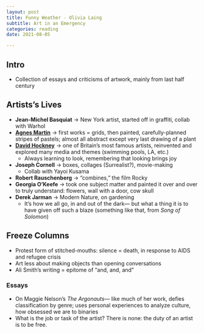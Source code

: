 ```yaml
---
layout: post
title: Funny Weather - Olivia Laing
subtitle: Art in an Emergency
categories: reading
date: 2021-08-05

---
```


## Intro

- Collection of essays and criticisms of artwork, mainly from last half century

## Artists’s Lives

- **Jean-Michel Basquiat** → New York artist, started off in graffiti, collab with Warhol
- [**Agnes Martin**](https://www.tate.org.uk/whats-on/tate-modern/exhibition/agnes-martin/who-is-agnes-martin) → first works = grids, then painted, carefully-planned stripes of pastels; almost all abstract except very last drawing of a plant
- **[David Hockney](https://www.hockney.com/works/paintings/60s)** → one of Britain’s most famous artists, reinvented and explored many media and themes (swimming pools, LA, etc.)
    - Always learning to look, remembering that looking brings joy
- **Joseph Cornell** → boxes, collages (Surrealist?), movie-making
    - Collab with Yayoi Kusama
- **Robert Rauschenberg** → “combines,” the film Rocky
- **Georgia O’Keefe** → took one subject matter and painted it over and over to truly understand: flowers, wall with a door, cow skull
- **Derek Jarman** → Modern Nature, on gardening
    - It’s how we all go, in and out of the dark— but what a thing it is to have given off such a blaze (something like that, from *Song of Solomon*)

## Freeze Columns

- Protest form of stitched-mouths: silence = death, in response to AIDS and refugee crisis
- Art less about making objects than opening conversations
- Ali Smith’s writing = epitome of “and, and, and”

### Essays

- On Maggie Nelson’s *The Argonauts*— like much of her work, defies classification by genre; uses personal experiences to analyze culture, how obsessed we are to binaries
- What is the job or task of the artist? There is none: the duty of an artist is to be free.
